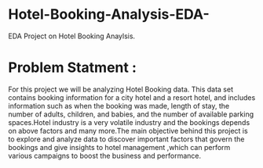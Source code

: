 # Hotel-Booking-Analysis-EDA-
EDA Project on Hotel Booking Anaylsis.
# Problem Statment : 
For this project we will be analyzing Hotel Booking data. This data set contains booking information for a city hotel and a resort hotel, and includes information such as when the booking was made, length of stay, the number of adults, children, and babies, and the number of available parking spaces.Hotel industry is a very volatile industry and the bookings depends on above factors and many more.The main objective behind this project is to explore and analyze data to discover important factors that govern the bookings and give insights to hotel management ,which can perform various campaigns to boost the business and performance.
